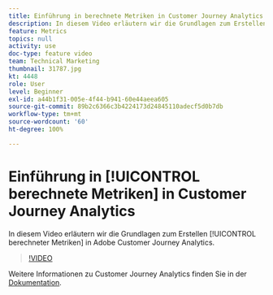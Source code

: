 ```yaml
---
title: Einführung in berechnete Metriken in Customer Journey Analytics
description: In diesem Video erläutern wir die Grundlagen zum Erstellen berechneter Metriken in Adobe Customer Journey Analytics.
feature: Metrics
topics: null
activity: use
doc-type: feature video
team: Technical Marketing
thumbnail: 31787.jpg
kt: 4448
role: User
level: Beginner
exl-id: a44b1f31-005e-4f44-b941-60e44aeea605
source-git-commit: 89b2c6366c3b4224173d24845110adecf5d0b7db
workflow-type: tm+mt
source-wordcount: '60'
ht-degree: 100%

---
```


# Einführung in [!UICONTROL berechnete Metriken] in Customer Journey Analytics

In diesem Video erläutern wir die Grundlagen zum Erstellen [!UICONTROL berechneter Metriken] in Adobe Customer Journey Analytics.

>[!VIDEO](https://video.tv.adobe.com/v/31787/?quality=12&learn=on)

Weitere Informationen zu Customer Journey Analytics finden Sie in der [Dokumentation](https://experienceleague.adobe.com/docs/analytics-platform/using/cja-landing.html?lang=de).
